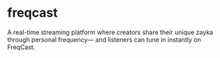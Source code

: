 # freqcast
A real-time streaming platform where creators share their unique zayka through personal frequency— and listeners can tune in instantly on FreqCast.
